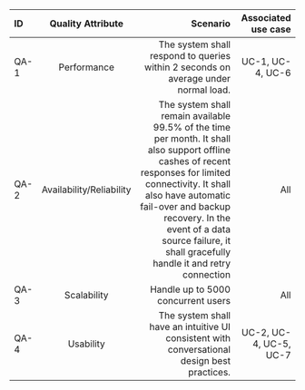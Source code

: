 | ID | Quality Attribute | Scenario | Associated use case | 
| :--- | :---: | ---: | ---: |
| QA-1 | Performance | The system shall respond to queries within 2 seconds on average under normal load. | UC-1, UC-4, UC-6 |
| QA-2 | Availability/Reliability | The system shall remain available 99.5% of the time per month. It shall also support offline cashes of recent responses for limited connectivity. It shall also have automatic fail-over and backup recovery. In the event of a data source failure, it shall gracefully handle it and retry connection | All |
| QA-3 | Scalability | Handle up to 5000 concurrent users | All |
| QA-4 | Usability | The system shall have an intuitive UI consistent with conversational design best practices. | UC-2, UC-4, UC-5, UC-7 |

